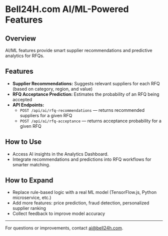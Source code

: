# Bell24H.com AI/ML-Powered Features

## Overview
AI/ML features provide smart supplier recommendations and predictive analytics for RFQs.

## Features
- **Supplier Recommendations:** Suggests relevant suppliers for each RFQ (based on category, region, and value)
- **RFQ Acceptance Prediction:** Estimates the probability of an RFQ being accepted
- **API Endpoints:**
  - `POST /api/ai/rfq-recommendations` — returns recommended suppliers for a given RFQ
  - `POST /api/ai/rfq-acceptance` — returns acceptance probability for a given RFQ

## How to Use
- Access AI insights in the Analytics Dashboard.
- Integrate recommendations and predictions into RFQ workflows for smarter matching.

## How to Expand
- Replace rule-based logic with a real ML model (TensorFlow.js, Python microservice, etc.)
- Add more features: price prediction, fraud detection, personalized supplier ranking
- Collect feedback to improve model accuracy

---
For questions or improvements, contact ai@bell24h.com.
